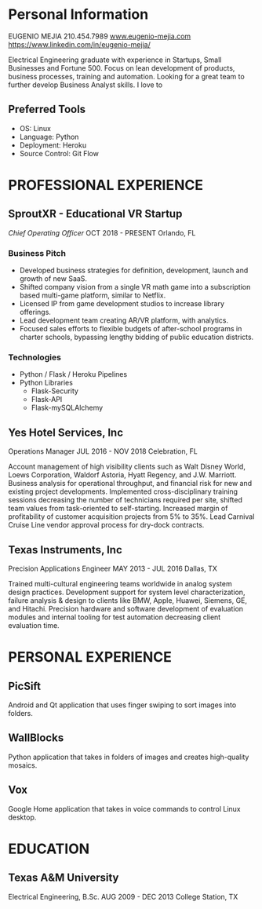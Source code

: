 # Personal Information
EUGENIO MEJIA
210.454.7989
www.eugenio-mejia.com
https://www.linkedin.com/in/eugenio-mejia/


Electrical Engineering graduate with experience in Startups, Small Businesses and Fortune 500. Focus on lean development of products, business processes, training and automation. Looking for a great team to further develop Business Analyst skills. I love to 

## Preferred Tools
- OS: Linux
- Language: Python
- Deployment: Heroku
- Source Control: Git Flow


# PROFESSIONAL EXPERIENCE
## SproutXR - Educational VR Startup
_Chief Operating Officer_
OCT 2018 - PRESENT
Orlando, FL

### Business Pitch
- Developed business strategies for definition, development, launch and growth of new SaaS.
- Shifted company vision from a single VR math game into a subscription based multi-game platform, similar to Netflix.
- Licensed IP from game development studios to increase library offerings.
- Lead development team creating AR/VR platform, with analytics.
- Focused sales efforts to flexible budgets of after-school programs in charter schools, bypassing lengthy bidding of public education districts.

### Technologies
- Python / Flask / Heroku Pipelines
- Python Libraries
  - Flask-Security
  - Flask-API
  - Flask-mySQLAlchemy

## Yes Hotel Services, Inc
Operations Manager
JUL 2016 - NOV 2018
Celebration, FL

Account management of high visibility clients such as Walt Disney World, Loews Corporation, Waldorf Astoria, Hyatt Regency, and J.W. Marriott.
Business analysis for operational throughput, and financial risk for new and existing project developments.
Implemented cross-disciplinary training sessions decreasing the number of technicians required per site, shifted team values from task-oriented to self-starting.
Increased margin of profitability of customer acquisition projects  from 5% to 35%.
Lead Carnival Cruise Line vendor approval process for dry-dock contracts.

## Texas Instruments, Inc
Precision Applications Engineer
MAY 2013 - JUL 2016
Dallas, TX

Trained multi-cultural engineering teams worldwide in analog system design practices.
Development support for system level characterization, failure analysis & design to clients like BMW, Apple, Huawei, Siemens, GE, and Hitachi.
Precision hardware and software development of evaluation modules and internal tooling for test automation decreasing client evaluation time.

# PERSONAL EXPERIENCE
## PicSift
Android and Qt application that uses finger swiping to sort images into folders.

## WallBlocks
Python application that takes in folders of images and creates high-quality mosaics.

## Vox
Google Home application that takes in voice commands to control Linux desktop. 

# EDUCATION
## Texas A&M University
Electrical Engineering, B.Sc.
AUG 2009 - DEC 2013
College Station, TX

